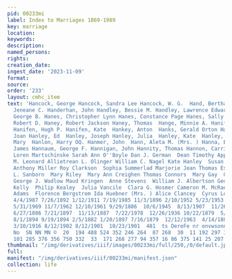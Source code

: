 ```yaml
---
pid: 00233mi
label: Index to Marriages 1869-1989
key: marriage
location: 
keywords: 
description: 
named_persons: 
rights: 
creation_date: 
ingest_date: '2023-11-09'
format: 
source: 
order: '233'
layout: cmhc_item
text: 'Hancock, George Hancock, Sandra Lee Hancock, W. G.  Hand, Bertha  Hand, Mary
  Jeneane C. Handerhan, John Handley, Bessie M. Handley, Lawrence Edward Handy, Chery]  Handy,
  George B. Hanes, Christopher Lynn Hanes, Constance Page Hanes, Sally Del Haney,
  Robert D. Haney, Robert Jackson Haney, Thomas  Hange, Minnie A. Hanifen, Edward
  Hanifen, Hugh P. Hanifen, Kate  Hankey, Anton  Hanks, Gerald Orton Hanks, Verdi
  Joan Hanley, Ed  Hanley, Joseph Hanley, Julia  Hanley, Kate  Hanley, Kate  Hanley,
  Mary  Hanlon, Harry OQ. Hanmer, John  Hann, Aleta M. (Mrs. ) Hanna, Elizabeth Hannahan,
  James Hannaum, George F. Hannigan, John Hannity, Thomas Hannon, Carrie  Lizzie Polgreen  Carl
  Loren Martschinske Sarah Ann O''Boyle Dan J. German  Dean Timothy Apple Maria Kelly  Johnnie
  M. Leonard Allietrean L. Olinger William C. Nagel Kate Hanley  Susan Herrle  Michael
  Anthony Miller Roy Clarkson  Sophia Summerlad Marjorie Jean Thomas Esther Briardy  Ross
  L. Sanborn  Mary Riley  Mary Ann Creighen Thomas Connors  Mary Gay  Cynthia Jo Green
  George J. Wadlow Maud Kringen  Anne Stevens  William J. Albertson George B. Handy  John
  Kelly  Philip Kealey  Julia Vancile  Clara G. Hosmer Cameron M. McRae Zaccheus Knight  Elva
  Adams  Florence Bergstrom Ida Huebner (Mrs. ) Alice Clancey  Cyrus Lockhart  223  1/31/1889
  4/4/1987 7/26/1892 1/12/1911 7/19/1985 11/3/1896 2/10/1952 5/23/1953 12/3/1966 8/1/1894
  5/31/1969 11/7/1962 12/10/1961 9/29/1886  10/6/1945  8/13/1907  11/26/1900  8/12/1890
  6/27/1886 7/21/1897  11/13/1887  7/22/1978  12/26/1936 10/22/1879  5/1/1949 1/24/1892
  8/1/1894 9/19/1894 2/5/1882 1/20/1897 7/16/1879  12/12/1963  4/14/1888 8/26/1967
  3/10/1916 8/12/1902 8/12/1901  10/23/1901  481  ts DereFe nr onvwsonna™aD © MY ©  —
  No  SN NN MN ©  20  194 488 524 352 246 264  87 268  30  11 192 297 159 397 128
  101 285 376 356 750 332  33  171 268 277 94 357 16 86 375 141 25 207 161 172 '
thumbnail: "/img/derivatives/iiif/images/00233mi/full/250,/0/default.jpg"
full: 
manifest: "/img/derivatives/iiif/00233mi/manifest.json"
collection: life
---
```

